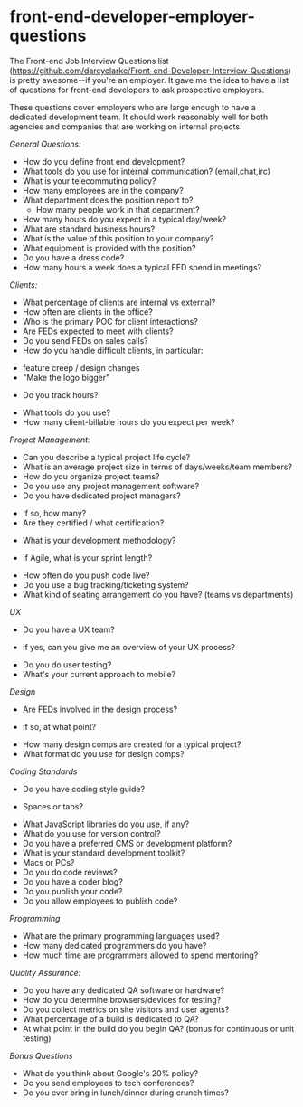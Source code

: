 front-end-developer-employer-questions
======================================

The Front-end Job Interview Questions list (https://github.com/darcyclarke/Front-end-Developer-Interview-Questions) is pretty awesome--if you're an employer. It gave me the idea to have a list of questions for front-end developers to ask prospective employers.

These questions cover employers who are large enough to have a dedicated development team. It should work reasonably well for both agencies and companies that are working on internal projects.

*General Questions:*
 - How do you define front end development?
 - What tools do you use for internal communication? (email,chat,irc)
 - What is your telecommuting policy?
 - How many employees are in the company?
 - What department does the position report to?
   * How many people work in that department?
 - How many hours do you expect in a typical day/week?
 - What are standard business hours?
 - What is the value of this position to your company?
 - What equipment is provided with the position?
 - Do you have a dress code?
 - How many hours a week does a typical FED spend in meetings?
 
*Clients:*
 - What percentage of clients are internal vs external?
 - How often are clients in the office?
 - Who is the primary POC for client interactions?
 - Are FEDs expected to meet with clients?
 - Do you send FEDs on sales calls?
 - How do you handle difficult clients, in particular:
  * feature creep / design changes
  * "Make the logo bigger"
 - Do you track hours?
  * What tools do you use?
  * How many client-billable hours do you expect per week?

*Project Management:*
 - Can you describe a typical project life cycle?
 - What is an average project size in terms of days/weeks/team members?
 - How do you organize project teams?
 - Do you use any project management software?
 - Do you have dedicated project managers?
  * If so, how many?
  * Are they certified / what certification?
 - What is your development methodology?
  * If Agile, what is your sprint length?
 - How often do you push code live?
 - Do you use a bug tracking/ticketing system?
 - What kind of seating arrangement do you have?
   (teams vs departments)

*UX*
 - Do you have a UX team?
  * if yes, can you give me an overview of your UX process?
 - Do you do user testing?
 - What's your current approach to mobile?

*Design*
 - Are FEDs involved in the design process?
  * if so, at what point?
 - How many design comps are created for a typical project?
 - What format do you use for design comps?

*Coding Standards*
 - Do you have coding style guide?
  * Spaces or tabs?
 - What JavaScript libraries do you use, if any?
 - What do you use for version control?
 - Do you have a preferred CMS or development platform?
 - What is your standard development toolkit?
 - Macs or PCs?
 - Do you do code reviews?
 - Do you have a coder blog?
 - Do you publish your code?
 - Do you allow employees to publish code?

*Programming*
 - What are the primary programming languages used?
 - How many dedicated programmers do you have?
 - How much time are programmers allowed to spend mentoring?

*Quality Assurance:*
 - Do you have any dedicated QA software or hardware?
 - How do you determine browsers/devices for testing?
 - Do you collect metrics on site visitors and user agents?
 - What percentage of a build is dedicated to QA?
 - At what point in the build do you begin QA?
   (bonus for continuous or unit testing)

*Bonus Questions*
 - What do you think about Google's 20% policy?
 - Do you send employees to tech conferences?
 - Do you ever bring in lunch/dinner during crunch times?

~~~